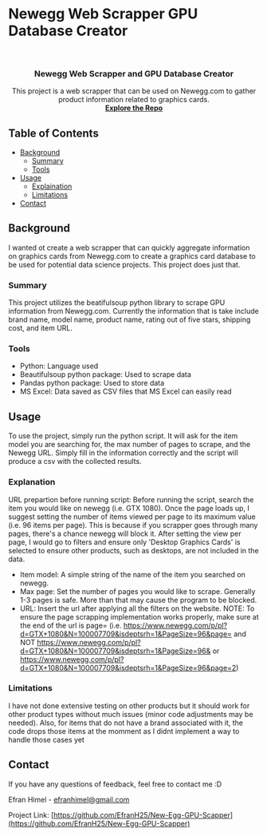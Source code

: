 # Newegg Web Scrapper GPU Database Creator

<br />
<p align="center">
  <h3 align="center">Newegg Web Scrapper and GPU Database Creator
</h3>

  <p align="center">
  This project is a web scrapper that can be used on Newegg.com to gather product information related to graphics cards.
    <br />
    <a href="https://github.com/EfranH25/New-Egg-GPU-Scapper"><strong>Explore the Repo</strong></a>
  </p>
</p>



<!-- TABLE OF CONTENTS -->
## Table of Contents

* [Background](#Background)
  * [Summary](#Summary)
  * [Tools](#Tools)
* [Usage](#Usage)
  * [Explaination](#Explanation)
  * [Limitations](#Limitations)
* [Contact](#contact)


<!-- Background -->
## Background
I wanted ot create a web scrapper that can quickly aggregate information on graphics cards from Newegg.com to create a graphics card database to be used for potential data science projects. 
This project does just that. 

### Summary
This project utilizes the beatifulsoup python library to scrape GPU information from Newegg.com. Currently the information that is take include brand name, model name, product name,
rating out of five stars, shipping cost, and item URL. 

### Tools
* Python: Language used
* Beautifulsoup python package: Used to scrape data
* Pandas python package: Used to store data
* MS Excel: Data saved as CSV files that MS Excel can easily read

<!-- Usage -->
## Usage
To use the project, simply run the python script. It will ask for the item model you are searching for, the max number of pages to scrape, and the Newegg URL. Simply fill in the information correctly
and the script will produce a csv with the collected results.

### Explanation
URL prepartion before running script: Before running the script, search the item you would like on newegg (i.e. GTX 1080). Once the page loads up, I suggest setting the number of items viewed per page to its maximum value
(i.e. 96 items per page). This is because if you scrapper goes through many pages, there's a chance newegg will block it. After setting the view per page, I would go to filters and ensure only 'Desktop Graphics Cards' is selected to 
ensure other products, such as desktops, are not included in the data.

- Item model: A simple string  of the name of the item you searched on newegg.
- Max page: Set the number of pages you would like to scrape. Generally 1-3 pages is safe. More than that may cause the program to be blocked.
- URL: Insert the url after applying all the filters on the website. 
NOTE: To ensure the page scrapping implementation works properly, make sure at the end of the url is page=
(i.e. https://www.newegg.com/p/pl?d=GTX+1080&N=100007709&isdeptsrh=1&PageSize=96&page= and NOT https://www.newegg.com/p/pl?d=GTX+1080&N=100007709&isdeptsrh=1&PageSize=96& 
or https://www.newegg.com/p/pl?d=GTX+1080&N=100007709&isdeptsrh=1&PageSize=96&page=2)

### Limitations
I have not done extensive testing on other products but it should work for other product types without much issues (minor code adjustments may be needed). Also, for items that do not have a brand 
associated with it, the code drops those items at the momment as I didnt implement a way to handle those cases yet

<!-- CONTACT -->
## Contact
If you have any questions of feedback, feel free to contact me :D

Efran Himel - efranhimel@gmail.com

Project Link: [https://github.com/EfranH25/New-Egg-GPU-Scapper](https://github.com/EfranH25/New-Egg-GPU-Scapper)
